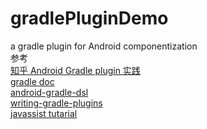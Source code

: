 # gradlePluginDemo  
a gradle plugin for Android componentization  
参考  
[知乎 Android Gradle plugin 实践](https://zhuanlan.zhihu.com/p/70900227)  
[gradle doc](https://docs.gradle.org/current/userguide/userguide.html)  
[android-gradle-dsl](http://google.github.io/android-gradle-dsl/current/)  
[writing-gradle-plugins](https://guides.gradle.org/writing-gradle-plugins/)  
[javassist tutarial](http://www.javassist.org/tutorial/tutorial.html)   
 
  
